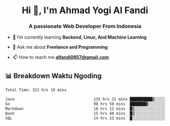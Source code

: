 <h1 align="center">Hi 👋, I'm Ahmad Yogi Al Fandi</h1>
<h3 align="center">A passionate Web Developer From Indonesia</h3>

- 🌱 I’m currently learning **Backend, Linux, And Machine Learning**

- 💬 Ask me about **Freelance and Programming**

- 📫 How to reach me **<alfandi0857@gmail.com>**


## 📊 Breakdown Waktu Ngoding

<!--START_SECTION:waka-->

```txt
Total Time: 321 hrs 19 mins

Java                                   135 hrs 31 mins ██████████▒░░░░░░░░░░░░░░   41.97 %
Go                                     98 hrs 50 mins  ███████▓░░░░░░░░░░░░░░░░░   30.61 %
Markdown                               18 hrs 12 mins  █▒░░░░░░░░░░░░░░░░░░░░░░░   05.64 %
Bash                                   15 hrs 48 mins  █▒░░░░░░░░░░░░░░░░░░░░░░░   04.89 %
SQL                                    14 hrs 23 mins  █░░░░░░░░░░░░░░░░░░░░░░░░   04.46 %
```

<!--END_SECTION:waka-->
